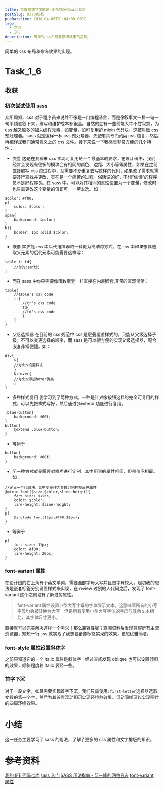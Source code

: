 ```yaml
---
title: 百度前端学院笔记-复杂排版和sass初识
postSlug: 937305d5
pubDatetime: 2016-04-06T21:04:09.000Z
tags:
  - 学习
  - IFE
description: 简单的css布局和修饰效果的实现。
---
```


简单的 css 布局和修饰效果的实现。

<!-- more -->

# Task_1_6

## 收获

### 初次尝试使用 sass

众所周知，css 对于程序员来说并不像是一门编程语言，而是像叙事文一样一句一句平铺直叙下来，编写和维护成本都很高。自然的就有一些前端大牛不甘寂寞，为 css 越来越多的加入编程元素，如变量，如可复用的 mixin 代码块，这被叫做 css 预处理器。sass 就是这样一种 css 预处理器，先使用其专门的类 css 语言，然后再编译成我们通常意义上的 css 文件。接下来说一下我感觉非常方便的几个特性：

- 变量
  这是在我看来 css 实现可复用的一个最基本的要求，在设计稿中，我们经常会发现有很多的模块会有相同的颜色、边距、大小等等属性，如果在之前直接编写 css 的过程中，就需要不断重复去写这样的代码，如果改了需求就需要逐行查找并更改，实在是一个痛苦的过程。俗话说的好，不想“偷懒”的程序员不是好程序员。在 sass 中，可以将其相同的属性设置为一个变量，修改时也只需更改这个变量的值即可，一劳永逸。如：

```
$color: #f00;
p{
	color: $color;
}
span{
	background: $color;
}
h1{
	border: 1px solid $color;
}
```

- 嵌套
  实质是 css 中后代选择器的一种更为简洁的方式，在 css 中如果想要选取父元素的后代元素可能需要这样写：

```
table tr td{
	//你的css代码
}
```

- 而在 sass 中你只需要像函数嵌套一样直接在内层嵌套,非常的直观清晰：

```
table{
    //table's css code
    tr{
        //tr's css code
        td{
        //td's css code
        }
    }
}
```

- 父级选择器
  在目前的 css 规范中 css 是层叠覆盖样式的，只能从父级选择子级，不可以变更选择的顺序，而 sass 是可以很方便的实现父级选择器，配合嵌套非常便捷。如：

```
div{
    &{
    //为div设置样式
    }
    &:hover{
    //为div添加hover伪类
    }
}
```

- 多种样式复用
  我学习到了两种方式，一种是针对像按钮这样的完全可复用的样式，可以先把样式写好，然后通过@extend 功能进行复用。

```
.blue-button{
	background: #00f;
}
button{
	@extend .blue-button;
}
```

- 等同于

```
button{
	background: #00f;
}
```

- 另一种方式就是需要对样式进行定制，其中用到的属性相同，但是值不相同。如：

```
//定义一个代码块，其中变量作为参数分别控制三种属性
@mixin font($size,$color,$line-height){
	font-size: $size;
	color: $color;
	line-height: $line-height;
}
p{
	@include font(12px,#f00,20px);
}
```

- 等同于

```
p{
	font-size: 12px;
	color: #f00;
	line-height: 20px;
}
```

### font-variant 属性

在设计图的右上角有个英文单词，需要全部字母大写并且首字母较大，起初我的想法是嵌套标签分别设置样式来实现，在 review 过别的人代码之后，发现了 font-variant 这个之前没有了解过的属性。

> font-variant 属性设置小型大写字母的字体显示文本，这意味着所有的小写字母均会被转换为大写，但是所有使用小型大写字体的字母与其余文本相比，其字体尺寸更小。

直接就可以完美解决这样一个需求！那么兼容性呢？查阅资料后发现兼容所有主流浏览器，短短一行 css 就实现了我想要嵌套标签实现的效果，更加优雅简洁。

### font-style 属性设置斜体字

之前只知道它的一个 italic 属性是斜体字，经过查阅发现 oblique 也可以设置倾斜的效果，倾斜程度较 italic 要轻一些。

### 首字下沉

对于一段文字，如果需要实现首字下沉，我们只需使用`:first-letter`选择器选取文段的第一个字，然后为其设置浮动即可实现环绕的效果。浮动同样可以实现图片的四周环绕效果。

# 小结

这一任务主要学习了 sass 的用法，了解了更多的 css 属性和文字排版的知识。

# 参考资料

[我的 IFE 代码仓库](https://github.com/xdlrt/IFE-1)
[sass 入门](https://www.w3cplus.com/sassguide/)
[SASS 用法指南 - 阮一峰的网络日志](https://www.ruanyifeng.com/blog/2012/06/sass.html)
[font-variant 属性](https://www.w3school.com.cn/cssref/pr_font_font-variant.asp)
